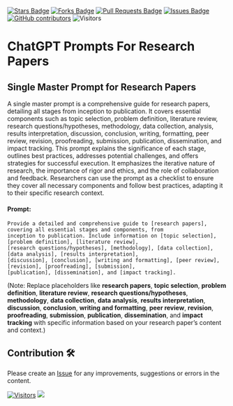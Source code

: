 <a href="https://github.com/drshahizan/Generative-AI-Playground/stargazers"><img src="https://img.shields.io/github/stars/drshahizan/Generative-AI-Playground" alt="Stars Badge"/></a>
<a href="https://github.com/drshahizan/Generative-AI-Playground/network/members"><img src="https://img.shields.io/github/forks/drshahizan/Generative-AI-Playground" alt="Forks Badge"/></a>
<a href="https://github.com/drshahizan/Generative-AI-Playground/pulls"><img src="https://img.shields.io/github/issues-pr/drshahizan/Generative-AI-Playground" alt="Pull Requests Badge"/></a>
<a href="https://github.com/drshahizan/Generative-AI-Playground"><img src="https://img.shields.io/github/issues/drshahizan/Generative-AI-Playground" alt="Issues Badge"/></a>
<a href="https://github.com/drshahizan/Generative-AI-Playground/graphs/contributors"><img alt="GitHub contributors" src="https://img.shields.io/github/contributors/drshahizan/Generative-AI-Playground?color=2b9348"></a>
![Visitors](https://api.visitorbadge.io/api/visitors?path=https%3A%2F%2Fgithub.com%2Fdrshahizan%2Generative-AI-Playground&labelColor=%23d9e3f0&countColor=%23697689&style=flat)

#  ChatGPT Prompts For Research Papers 

## Single Master Prompt for Research Papers
A single master prompt is a comprehensive guide for research papers, detailing all stages from inception to publication. It covers essential components such as topic selection, problem definition, literature review, research questions/hypotheses, methodology, data collection, analysis, results interpretation, discussion, conclusion, writing, formatting, peer review, revision, proofreading, submission, publication, dissemination, and impact tracking. This prompt explains the significance of each stage, outlines best practices, addresses potential challenges, and offers strategies for successful execution. It emphasizes the iterative nature of research, the importance of rigor and ethics, and the role of collaboration and feedback. Researchers can use the prompt as a checklist to ensure they cover all necessary components and follow best practices, adapting it to their specific research context.

#### Prompt:
```
Provide a detailed and comprehensive guide to [research papers], covering all essential stages and components, from
inception to publication. Include information on [topic selection], [problem definition], [literature review],
[research questions/hypotheses], [methodology], [data collection], [data analysis], [results interpretation],
[discussion], [conclusion], [writing and formatting], [peer review], [revision], [proofreading], [submission],
[publication], [dissemination], and [impact tracking].
```

(Note: Replace placeholders like **research papers**, **topic selection**, **problem definition**, **literature review**, **research questions/hypotheses**, **methodology**, **data collection**, **data analysis**, **results interpretation**, **discussion**, **conclusion**, **writing and formatting**, **peer review**, **revision**, **proofreading**, **submission**, **publication**, **dissemination**, and **impact tracking** with specific information based on your research paper’s content and context.)


## Contribution 🛠️
Please create an [Issue](https://github.com/drshahizan/Generative-AI-Playground/issues) for any improvements, suggestions or errors in the content.

[![Visitors](https://api.visitorbadge.io/api/visitors?path=https%3A%2F%2Fgithub.com%2Fdrshahizan&labelColor=%23697689&countColor=%23555555&style=plastic)](https://visitorbadge.io/status?path=https%3A%2F%2Fgithub.com%2Fdrshahizan)
![](https://hit.yhype.me/github/profile?user_id=81284918)



